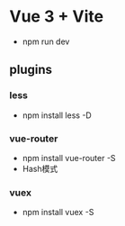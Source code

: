 # Vue 3 + Vite
- npm run dev
## plugins
### less
- npm install less -D
### vue-router
- npm install vue-router -S
- Hash模式
### vuex
- npm install vuex -S